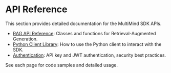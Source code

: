 # API Reference

This section provides detailed documentation for the MultiMind SDK APIs.

- [RAG API Reference](rag-api.md): Classes and functions for Retrieval-Augmented Generation.
- [Python Client Library](client-library.md): How to use the Python client to interact with the SDK.
- [Authentication](authentication.md): API key and JWT authentication, security best practices.

See each page for code samples and detailed usage. 
